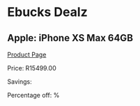 
# Ebucks Dealz
## Apple: iPhone XS Max 64GB
[Product Page](https://www.ebucks.com/web/shop/productSelected.do?prodId=465634326&catId=1158505265)

Price: R15499.00

Savings: 

Percentage off: %
	